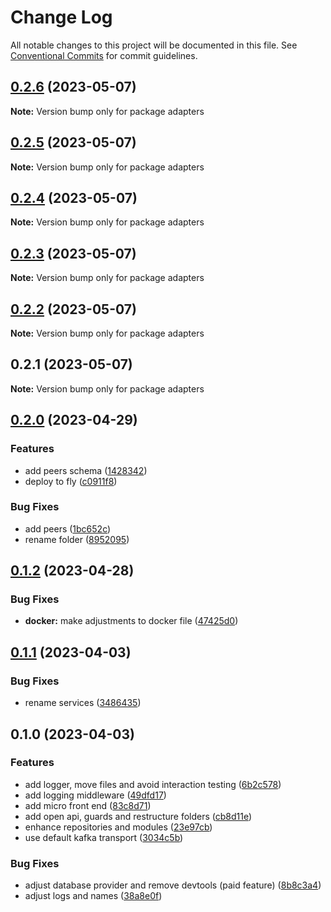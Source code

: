 # Change Log

All notable changes to this project will be documented in this file.
See [Conventional Commits](https://conventionalcommits.org) for commit guidelines.

## [0.2.6](https://github.com/amaralc/peerlab/compare/adapters@0.2.5...adapters@0.2.6) (2023-05-07)

**Note:** Version bump only for package adapters

## [0.2.5](https://github.com/amaralc/peerlab/compare/adapters@0.2.4...adapters@0.2.5) (2023-05-07)

**Note:** Version bump only for package adapters

## [0.2.4](https://github.com/amaralc/peerlab/compare/adapters@0.2.3...adapters@0.2.4) (2023-05-07)

**Note:** Version bump only for package adapters

## [0.2.3](https://github.com/amaralc/peerlab/compare/adapters@0.2.2...adapters@0.2.3) (2023-05-07)

**Note:** Version bump only for package adapters

## [0.2.2](https://github.com/amaralc/peerlab/compare/adapters@0.2.1...adapters@0.2.2) (2023-05-07)

**Note:** Version bump only for package adapters

## 0.2.1 (2023-05-07)

**Note:** Version bump only for package adapters

## [0.2.0](https://github.com/amaralc/micro-applications-template/compare/adapters@0.1.2...adapters@0.2.0) (2023-04-29)

### Features

- add peers schema ([1428342](https://github.com/amaralc/micro-applications-template/commit/142834219fc834ab1ca39cf3ea6ed27dafda0089))
- deploy to fly ([c0911f8](https://github.com/amaralc/micro-applications-template/commit/c0911f8a0a25ea3526eb5aa1e6f203b7f7ab04e3))

### Bug Fixes

- add peers ([1bc652c](https://github.com/amaralc/micro-applications-template/commit/1bc652c5a527fa7dcfaedaa98dc1f31477a99135))
- rename folder ([8952095](https://github.com/amaralc/micro-applications-template/commit/89520955ff750078c73bf7316d0ff98f08ef1552))

## [0.1.2](https://github.com/amaralc/micro-applications-template/compare/adapters@0.1.1...adapters@0.1.2) (2023-04-28)

### Bug Fixes

- **docker:** make adjustments to docker file ([47425d0](https://github.com/amaralc/micro-applications-template/commit/47425d07ba1bfcf66cf9942a8f6fdc42f08c429f))

## [0.1.1](https://github.com/amaralc/micro-applications-template/compare/adapters@0.1.0...adapters@0.1.1) (2023-04-03)

### Bug Fixes

- rename services ([3486435](https://github.com/amaralc/micro-applications-template/commit/348643599466468f39a921a6e55bead1bd4dddf2))

## 0.1.0 (2023-04-03)

### Features

- add logger, move files and avoid interaction testing ([6b2c578](https://github.com/amaralc/micro-applications-template/commit/6b2c578cb88b81887029dd2dc2cfb7f5fd4da327))
- add logging middleware ([49dfd17](https://github.com/amaralc/micro-applications-template/commit/49dfd17f728195bd3ad7ca7a261e84df9758a0eb))
- add micro front end ([83c8d71](https://github.com/amaralc/micro-applications-template/commit/83c8d7139aa5074a7c88a302f300ca49305e1360))
- add open api, guards and restructure folders ([cb8d11e](https://github.com/amaralc/micro-applications-template/commit/cb8d11e28541707ba0232fe07a3ec7925e98a4b3))
- enhance repositories and modules ([23e97cb](https://github.com/amaralc/micro-applications-template/commit/23e97cb2dbc9fb6e26db1431adc8f3465685f0be))
- use default kafka transport ([3034c5b](https://github.com/amaralc/micro-applications-template/commit/3034c5bcbeed1897434f603e1a39445cce86a6e2))

### Bug Fixes

- adjust database provider and remove devtools (paid feature) ([8b8c3a4](https://github.com/amaralc/micro-applications-template/commit/8b8c3a449cd057675bd64f5d2f2b59ce954334f8))
- adjust logs and names ([38a8e0f](https://github.com/amaralc/micro-applications-template/commit/38a8e0f3becf96ce0a03cdd7107e0f0309ce0cc4))
